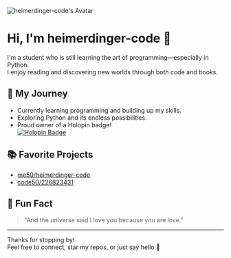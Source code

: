 ![heimerdinger-code's Avatar](https://github.com/heimerdinger-code.png)

# Hi, I'm heimerdinger-code 👋

I'm a student who is still learning the art of programming—especially in Python.  
I enjoy reading and discovering new worlds through both code and books.

## 🚀 My Journey
- Currently learning programming and building up my skills.
- Exploring Python and its endless possibilities.
- Proud owner of a Holopin badge!  
  [![Holopin Badge](https://holopin.io/api/user/badge/cmg0wokmy000zjx04bufnj46t/image)](https://holopin.io/user/heimerdinger-code)

## 📚 Favorite Projects
- [me50/heimerdinger-code](https://github.com/me50/heimerdinger-code)
- [code50/226823431](https://github.com/code50/226823431)

## 🧠 Fun Fact
> "And the universe said I love you because you are love."

---

Thanks for stopping by!  
Feel free to connect, star my repos, or just say hello 👋
